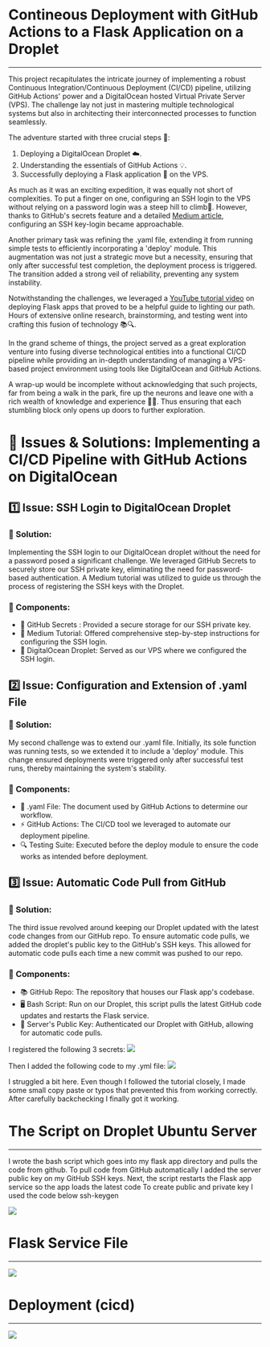 # Contineous Deployment with GitHub Actions to a Flask Application on a Droplet
---

This project recapitulates the intricate journey of implementing a robust Continuous Integration/Continuous Deployment (CI/CD) pipeline, utilizing GitHub Actions' power and a DigitalOcean hosted Virtual Private Server (VPS). The challenge lay not just in mastering multiple technological systems but also in architecting their interconnected processes to function seamlessly.

The adventure started with three crucial steps 🚶:

1. Deploying a DigitalOcean Droplet ☁️. 
2. Understanding the essentials of GitHub Actions 💡.
3. Successfully deploying a Flask application 🚀 on the VPS.

As much as it was an exciting expedition, it was equally not short of complexities. To put a finger on one, configuring an SSH login to the VPS without relying on a password login was a steep hill to climb🧗‍. However, thanks to GitHub's secrets feature and a detailed [Medium article](https://medium.com/@avilash/google-cloud-run-deploy-application-via-ci-cd-pipeline-with-github-actions-6a96795563d), configuring an SSH key-login became approachable.

Another primary task was refining the .yaml file, extending it from running simple tests to efficiently incorporating a 'deploy' module. This augmentation was not just a strategic move but a necessity, ensuring that only after successful test completion, the deployment process is triggered. The transition added a strong veil of reliability, preventing any system instability.

Notwithstanding the challenges, we leveraged a [YouTube tutorial video](https://www.youtube.com/watch?v=YFBRVJPhDGY&t=421s) on deploying Flask apps that proved to be a helpful guide to lighting our path. Hours of extensive online research, brainstorming, and testing went into crafting this fusion of technology 📚🔍.

In the grand scheme of things, the project served as a great exploration venture into fusing diverse technological entities into a functional CI/CD pipeline while providing an in-depth understanding of managing a VPS-based project environment using tools like DigitalOcean and GitHub Actions.

A wrap-up would be incomplete without acknowledging that such projects, far from being a walk in the park, fire up the neurons and leave one with a rich wealth of knowledge and experience 🧠💡. Thus ensuring that each stumbling block only opens up doors to further exploration.

# 🎯 Issues & Solutions: Implementing a CI/CD Pipeline with GitHub Actions on DigitalOcean

## 1️⃣ Issue: SSH Login to DigitalOcean Droplet 

### 🔐 Solution: 

Implementing the SSH login to our DigitalOcean droplet without the need for a password posed a significant challenge. We leveraged GitHub Secrets to securely store our SSH private key, eliminating the need for password-based authentication. A Medium tutorial was utilized to guide us through the process of registering the SSH keys with the Droplet.

### 🔧 Components: 

   - 🔑 GitHub Secrets : Provided a secure storage for our SSH private key.
   - 📒 Medium Tutorial: Offered comprehensive step-by-step instructions for configuring the SSH login.
   - 🌊 DigitalOcean Droplet: Served as our VPS where we configured the SSH login.

## 2️⃣ Issue: Configuration and Extension of .yaml File 

### 🔐 Solution: 

My second challenge was to extend our .yaml file. Initially, its sole function was running tests, so we extended it to include a 'deploy' module. This change ensured deployments were triggered only after successful test runs, thereby maintaining the system's stability.

### 🔧 Components:

   - 📑 .yaml File: The document used by GitHub Actions to determine our workflow.
   - ⚡ GitHub Actions: The CI/CD tool we leveraged to automate our deployment pipeline.
   - 🔍 Testing Suite: Executed before the deploy module to ensure the code works as intended before deployment.

## 3️⃣ Issue: Automatic Code Pull from GitHub

### 🔐 Solution: 

The third issue revolved around keeping our Droplet updated with the latest code changes from our GitHub repo. To ensure automatic code pulls, we added the droplet's public key to the GitHub's SSH keys. This allowed for automatic code pulls each time a new commit was pushed to our repo.

### 🔧 Components: 

   - 📚 GitHub Repo: The repository that houses our Flask app's codebase.
   - 🖥️ Bash Script: Run on our Droplet, this script pulls the latest GitHub code updates and restarts the Flask service.
   - 🔐 Server's Public Key: Authenticated our Droplet with GitHub, allowing for automatic code pulls.
     

I registered the following 3 secrets:
![](/Images/secrets.png?raw=true)

Then I added the following code to my .yml file:
![](/Images/yml.png?raw=true)

I struggled a bit here. Even though I followed the tutorial closely, I made some small copy paste or typos that prevented this from working correctly. After carefully backchecking I finally got it working. 


# The Script on Droplet Ubuntu Server
---
I wrote the bash script which goes into my flask app directory and pulls the code from github. To pull code from GitHub automatically I added the server public key on my GitHub SSH keys. Next, the script restarts the Flask app service so the app loads the latest code
To create public and private key I used the code below
ssh-keygen 

![](/Images/script.png?raw=true)

# Flask Service File
---

![](/Images/service.png?raw=true)



# Deployment (cicd)
---
![](/Images/cicd.png?raw=true)
